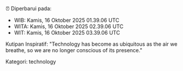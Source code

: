 ⏰ Diperbarui pada:
- WIB: Kamis, 16 Oktober 2025 01.39.06 UTC
- WITA: Kamis, 16 Oktober 2025 02.39.06 UTC
- WIT: Kamis, 16 Oktober 2025 03.39.06 UTC

Kutipan Inspiratif:
"Technology has become as ubiquitous as the air we breathe, so we are no longer conscious of its presence."


Kategori: technology

